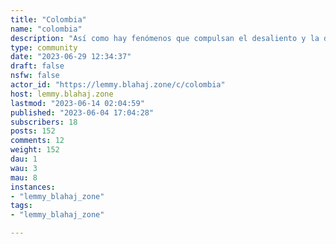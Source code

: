 ```yaml
---
title: "Colombia" 
name: "colombia"
description: "Así como hay fenómenos que compulsan el desaliento y la desesperanza, no vacilo un instante en señalar que el talante colombiano será capaz de avanzar hacia una sociedad más igualitaria, más justa, más honesta y más próspera. Guillermo Cano ---------------------------------------------------Grupo democrático de discusión y para compartir experiencias y contenidos sobre Colombia."
type: community
date: "2023-06-29 12:34:37"
draft: false
nsfw: false
actor_id: "https://lemmy.blahaj.zone/c/colombia"
host: lemmy.blahaj.zone
lastmod: "2023-06-14 02:04:59"
published: "2023-06-04 17:04:28"
subscribers: 18
posts: 152
comments: 12
weight: 152
dau: 1
wau: 3
mau: 8
instances:
- "lemmy_blahaj_zone"
tags: 
- "lemmy_blahaj_zone"

---
```

